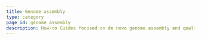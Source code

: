 ```yaml
---
title: Genome assembly
type: category
page_id: genome_assembly
description: How-to Guides focused on de novo genome assembly and quality control for those assemblies.
---
```




